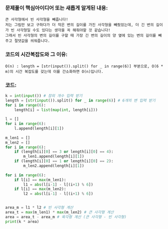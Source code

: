 ### 문제풀이 핵심아이디어 또는 새롭게 알게된 내용: 
    큰 사각형에서 빈 사각형을 빼줍니다!
    저는 그림만 보고 구하다가 더 작은 변의 길이를 가진 사각형을 빼줬었는데, 더 긴 변의 길이가 빈 사각형일 수도 있다는 생각을 꼭 해줘야할 것 같습니다!
    그래서 빈 사각형의 변의 길이를 구할 때 가장 긴 변의 길이의 양 옆에 있는 변의 길이를 빼주고 절댓값을 씌워줍니다.
    
### 코드의 시간복잡도와 그 이유:
    O(n) : length = [str(input()).split() for _ in range(6)] 부분으로, O(6 * m)의 시간 복잡도를 갖는데 이를 간소화하면 O(n)입니다.


### 코드:
```python
k = int(input()) # 참외 개수 입력 받기
length = [str(input()).split() for _ in range(6)] # 6개의 변 입력 받기
for i in range(6):
    length[i] = list(map(int, length[i]))
    
l = []
for i in range(6):
    l.append(length[i][1])
    
m_len1 = []
m_len2 = []
for i in range(6):
    if (length[i][0] == 3 or length[i][0] == 4):
        m_len1.append(length[i][1])
    if (length[i][0] == 1 or length[i][0] == 2):
        m_len2.append(length[i][1])
    
for i in range(6):
    if l[i] == max(m_len1):
        l1 = abs(l[i-1] - l[(i+1) % 6])
    if l[i] == max(m_len2):
        l2 = abs(l[i-1] - l[(i+1) % 6])

        
area_m = l1 * l2 # 빈 사각형 계산
area_t = max(m_len1) * max(m_len2) # 큰 사각형 계산
area = area_t - area_m # 육각형 계산 (큰 사각형 - 빈 사각형)
print(k * area)
```

